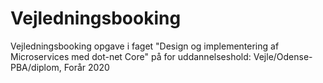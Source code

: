 # Vejledningsbooking

Vejledningsbooking opgave i faget "Design og implementering af Microservices med dot-net Core" på for uddannelseshold: Vejle/Odense-PBA/diplom, Forår 2020
